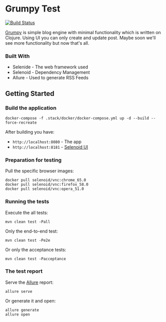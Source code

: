 # Grumpy Test
[![Build Status](https://travis-ci.org/inf0lio/grumpy-test.svg?branch=master)](https://travis-ci.org/inf0lio/grumpy-test)

[Grumpy](https://github.com/tonsky/grumpy) is simple blog engine with minimal functionality which is written on Clojure.
Using UI you can only create and update post. Maybe soon we'll see more functionality but now that's all.

### Built With
* Selenide - The web framework used
* Selenoid - Dependency Management
* Allure - Used to generate RSS Feeds

## Getting Started
### Build the application
```
docker-compose -f .stack/docker/docker-compose.yml up -d --build --force-recreate
```
After building you have:
* `http://localhost:8080` - The app
* `http://localhost:8181` - [Selenoid UI](http://aerokube.com/selenoid-ui/latest/)

### Preparation for testing
Pull the specific browser images:
```
docker pull selenoid/vnc:chrome_65.0
docker pull selenoid/vnc:firefox_58.0
docker pull selenoid/vnc:opera_51.0
```

### Running the tests
Execute the all tests:
```
mvn clean test -Pall
```
Only the end-to-end test:
```
mvn clean test -Pe2e
```
Or only the acceptance tests:
```
mvn clean test -Pacceptance
```

### The test report
Serve the [Allure](http://allure.qatools.ru/) report:
```
allure serve
```
Or generate it and open:
```
allure generate
allure open
```




